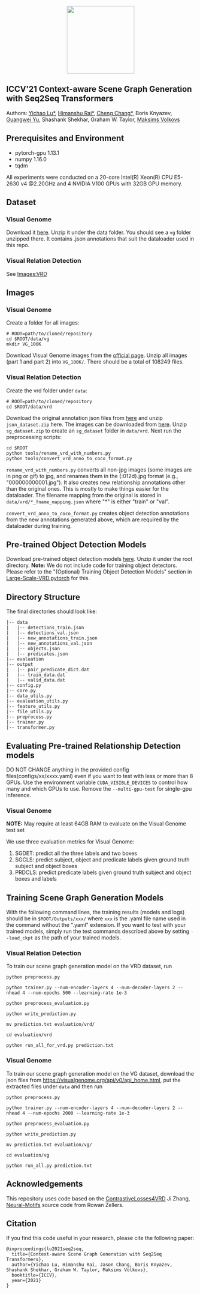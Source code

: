 <p align="center">
<a href="https://layer6.ai/"><img src="https://github.com/layer6ai-labs/DropoutNet/blob/master/logs/logobox.jpg" width="180"></a>
</p>

## ICCV'21 Context-aware Scene Graph Generation with Seq2Seq Transformers

Authors: [Yichao Lu*](https://www.linkedin.com/in/yichaolu/), [Himanshu Rai*](https://www.linkedin.com/in/himanshu-rai-521b1318/), [Cheng Chang*](https://scholar.google.com/citations?user=X7oyRLIAAAAJ&hl=en), Boris Knyazev, [Guangwei Yu](http://www.cs.toronto.edu/~guangweiyu), Shashank Shekhar, Graham W. Taylor,  [Maksims Volkovs](http://www.cs.toronto.edu/~mvolkovs)  


## Prerequisites and Environment

* pytorch-gpu 1.13.1
* numpy 1.16.0
* tqdm


All experiments were conducted on a 20-core Intel(R) Xeon(R) CPU E5-2630 v4 @2.20GHz and 4 NVIDIA V100 GPUs with 32GB GPU memory.


## Dataset

### Visual Genome
Download it [here](https://drive.google.com/open?id=1VDuba95vIPVhg5DiriPtwuVA6mleYGad). Unzip it under the data folder. You should see a `vg` folder unzipped there. It contains .json annotations that suit the dataloader used in this repo.

### Visual Relation Detection

See [Images:VRD](#visual-relation-detection-1)
## Images

### Visual Genome
Create a folder for all images:
```
# ROOT=path/to/cloned/repository
cd $ROOT/data/vg
mkdir VG_100K
```
Download Visual Genome images from the [official page](https://visualgenome.org/api/v0/api_home.html). Unzip all images (part 1 and part 2) into `VG_100K/`. There should be a total of 108249 files.

### Visual Relation Detection
Create the vrd folder under `data`:
```
# ROOT=path/to/cloned/repository
cd $ROOT/data/vrd
```
Download the original annotation json files from [here](https://cs.stanford.edu/people/ranjaykrishna/vrd/) and unzip `json_dataset.zip` here. The images can be downloaded from [here](http://imagenet.stanford.edu/internal/jcjohns/scene_graphs/sg_dataset.zip). Unzip `sg_dataset.zip` to create an `sg_dataset` folder in `data/vrd`. Next run the preprocessing scripts:

```
cd $ROOT
python tools/rename_vrd_with_numbers.py
python tools/convert_vrd_anno_to_coco_format.py
```
`rename_vrd_with_numbers.py` converts all non-jpg images (some images are in png or gif) to jpg, and renames them in the {:012d}.jpg format (e.g., "000000000001.jpg"). It also creates new relationship annotations other than the original ones. This is mostly to make things easier for the dataloader. The filename mapping from the original is stored in `data/vrd/*_fname_mapping.json` where "*" is either "train" or "val".

`convert_vrd_anno_to_coco_format.py` creates object detection annotations from the new annotations generated above, which are required by the dataloader during training.

## Pre-trained Object Detection Models
Download pre-trained object detection models [here](https://drive.google.com/open?id=1NrqOLbMa_RwHbG3KIXJFWLnlND2kiIpj). Unzip it under the root directory. **Note:** We do not include code for training object detectors. Please refer to the "(Optional) Training Object Detection Models" section in [Large-Scale-VRD.pytorch](https://github.com/jz462/Large-Scale-VRD.pytorch) for this.

<!-- ## Our Trained Relationship Detection Models
Download our trained models [here](https://drive.google.com/open?id=15w0q3Nuye2ieu_aUNdTS_FNvoVzM4RMF). Unzip it under the root folder and you should see a `trained_models` folder there. -->

## Directory Structure
The final directories should look like:
```
|-- data
|   |-- detections_train.json
|   |-- detections_val.json
|   |-- new_annotations_train.json
|   |-- new_annotations_val.json
|   |-- objects.json
|   |-- predicates.json
|-- evaluation
|-- output
|   |-- pair_predicate_dict.dat
|   |-- train_data.dat
|   |-- valid_data.dat
|-- config.py
|-- core.py
|-- data_utils.py
|-- evaluation_utils.py
|-- feature_utils.py
|-- file_utils.py
|-- preprocess.py
|-- trainer.py
|-- transformer.py
```

## Evaluating Pre-trained Relationship Detection models

DO NOT CHANGE anything in the provided config files(configs/xx/xxxx.yaml) even if you want to test with less or more than 8 GPUs. Use the environment variable `CUDA_VISIBLE_DEVICES` to control how many and which GPUs to use. Remove the
`--multi-gpu-test` for single-gpu inference.


### Visual Genome
**NOTE:** May require at least 64GB RAM to evaluate on the Visual Genome test set

We use three evaluation metrics for Visual Genome:
1. SGDET: predict all the three labels and two boxes
1. SGCLS: predict subject, object and predicate labels given ground truth subject and object boxes
1. PRDCLS: predict predicate labels given ground truth subject and object boxes and labels

## Training Scene Graph Generation Models

With the following command lines, the training results (models and logs) should be in `$ROOT/Outputs/xxx/` where `xxx` is the .yaml file name used in the command without the ".yaml" extension. If you want to test with your trained models, simply run the test commands described above by setting `--load_ckpt` as the path of your trained models.

### Visual Relation Detection
To train our scene graph generation model on the VRD dataset, run
```
python preprocess.py

python trainer.py --num-encoder-layers 4 --num-decoder-layers 2 --nhead 4 --num-epochs 500 --learning-rate 1e-3

python preprocess_evaluation.py

python write_prediction.py

mv prediction.txt evaluation/vrd/

cd evaluation/vrd

python run_all_for_vrd.py prediction.txt
```

### Visual Genome
To train our scene graph generation model on the VG dataset, download the json files from https://visualgenome.org/api/v0/api_home.html, put the extracted files under `data` and then run
```
python preprocess.py

python trainer.py --num-encoder-layers 4 --num-decoder-layers 2 --nhead 4 --num-epochs 2000 --learning-rate 1e-3

python preprocess_evaluation.py

python write_prediction.py

mv prediction.txt evaluation/vg/

cd evaluation/vg

python run_all.py prediction.txt
```

## Acknowledgements
This repository uses code based on the [ContrastiveLosses4VRD](https://github.com/NVIDIA/ContrastiveLosses4VRD) Ji Zhang,  [Neural-Motifs](https://github.com/rowanz/neural-motifs) source code from Rowan Zellers.


## Citation

If you find this code useful in your research, please cite the following paper:

    @inproceedings{lu2021seq2seq,
      title={Context-aware Scene Graph Generation with Seq2Seq Transformers},
      author={Yichao Lu, Himanshu Rai, Jason Chang, Boris Knyazev, Shashank Shekhar, Graham W. Taylor, Maksims Volkovs},
      booktitle={ICCV},
      year={2021}
    }

 
